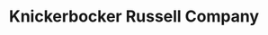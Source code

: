 ---
title: "Knickerbocker Russell Company"
url: /pittsburgh/knickerbocker-russell-company/
shop: Mieten
---